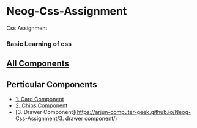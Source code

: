 # Neog-Css-Assignment
Css Assignment
### Basic Learning of css

## [All Components](https://arjun-computer-geek.github.io/Neog-Css-Assignment/)

## Perticular Components
- [1. Card Component](https://arjun-computer-geek.github.io/Neog-Css-Assignment/1.%20card%20component/)
- [2. Chips Component](https://arjun-computer-geek.github.io/Neog-Css-Assignment/2.%20chips%20component/)
- [3.  Drawer Component](https://arjun-computer-geek.github.io/Neog-Css-Assignment/3. drawer component/)
